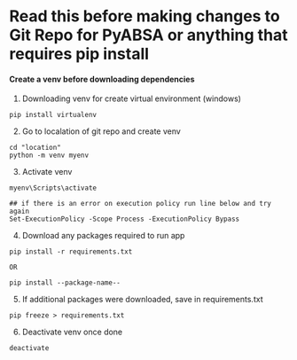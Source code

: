 # Read this before making changes to Git Repo for PyABSA or anything that requires pip install

#### Create a venv before downloading dependencies
1. Downloading venv for create virtual environment (windows)
```
pip install virtualenv 
```
2. Go to localation of git repo and create venv
```
cd "location"
python -m venv myenv
```
3. Activate venv
```
myenv\Scripts\activate

## if there is an error on execution policy run line below and try again
Set-ExecutionPolicy -Scope Process -ExecutionPolicy Bypass
```
4. Download any packages required to run app
```
pip install -r requirements.txt

OR

pip install --package-name--
```
5. If additional packages were downloaded, save in requirements.txt
```
pip freeze > requirements.txt
```
6. Deactivate venv once done
```
deactivate
```